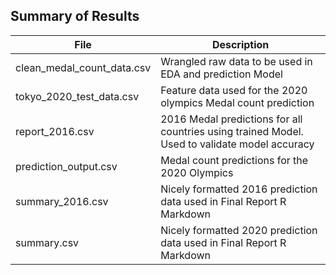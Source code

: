 ## Summary of Results

|File|Description|
|---|---|
|clean_medal_count_data.csv| Wrangled raw data to be used in EDA and prediction Model|
|tokyo_2020_test_data.csv| Feature data used for the 2020 olympics Medal count prediction|
|report_2016.csv| 2016 Medal predictions for all countries using trained Model. Used to validate model accuracy|
|prediction_output.csv| Medal count predictions for the 2020 Olympics|
|summary_2016.csv|Nicely formatted 2016 prediction data used in Final Report R Markdown|
|summary.csv| Nicely formatted 2020 prediction data used in Final Report R Markdown|
<br>
